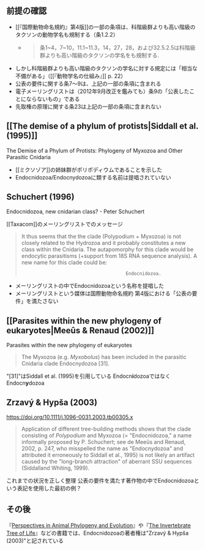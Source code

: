 
## 前提の確認

- [[『国際動物命名規約』第4版]]の一部の条項は、科階級群よりも高い階級のタクソンの動物学名も規制する（条1.2.2）
    - > 条1\~4，7\~10，11.1~11.3，14，27，28，および32.5.2.5は科階級群よりも高い階級のタクソンの学名をも規制する.
- しかし科階級群よりも高い階級のタクソンの学名に対する規定には「相当な不備がある」（[[『動物学名の仕組み』]] p. 22）
- 公表の要件に関する条7〜9は、上記の一部の条項に含まれる
- 電子メーリングリストは（2012年9月改正を鑑みても）条9の「公表したことにならないもの」である
- 先取権の原理に関する条23は上記の一部の条項に含まれない

## [[The demise of a phylum of protists|Siddall et al. (1995)]]

 The Demise of a Phylum of Protists: Phylogeny of Myxozoa and Other Parasitic Cnidaria
 
- [[ミクソゾア]]の姉妹群がポリポディウムであることを示した
- Endocnidozoa/Endocnydozoaに類する名前は提唱されていない

## Schuchert (1996)

Endocnidozoa, new cnidarian class? - Peter Schuchert

[[Taxacom]]のメーリングリストでのメッセージ

> It thus seems that the the clade (Polypodium + Myxozoa) is not closely related to the Hydrozoa and it probably constitutes a new class within the Cnidaria. The autapomorphy for this clade would be endocytic parasitisms (+support from 18S RNA sequence analysis). A new name for this clade could be:
> 
>                                           Endocnidozoa.


- メーリングリストの中でEndocnidozoaという名称を提唱した
- メーリングリストという媒体は国際動物命名規約 第4版における「公表の要件」を満たさない

## [[Parasites within the new phylogeny of eukaryotes|Meeûs & Renaud (2002)]]

Parasites within the new phylogeny of eukaryotes

>  The Myxozoa (e.g. *Myxobolus*) has been included in the parasitic Cnidaria clade Endocnydozoa \[31\].

"\[31\]"はSiddall et al. (1995)を引用している
Endocn**i**dozoaではなくEndocn**y**dozoa

## Zrzavý & Hypša (2003)

https://doi.org/10.1111/j.1096-0031.2003.tb00305.x

> Application of different tree-building methods shows that the clade consisting of *Polypodium* and Myxozoa (= "Endocnidozoa," a name informally proposed by P. Schuchert; see de Meeûs and Renaud, 2002, p. 247, who misspelled the name as "Endocnydozoa" and attributed it erroneously to Siddall et al., 1995) is not likely an artifact caused by the "long-branch attraction" of aberrant SSU sequences (Siddalland Whiting, 1999).

これまでの状況を正しく整理
公表の要件を満たす著作物の中でEndocnidozoaという表記を使用した最初の例？

## その後

 『[Perspectives in Animal Phylogeny and Evolution](https://doi.org/10.1093/acprof:oso/9780198566205.001.0001)』や『[The Invertebrate Tree of Life](https://press.princeton.edu/books/hardcover/9780691170251/the-invertebrate-tree-of-life)』などの書籍では、Endocnidozoaの著者権は"Zrzavý & Hypša (2003)"と記されている
